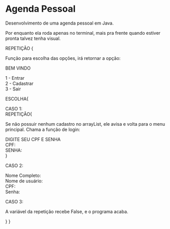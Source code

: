 # Agenda Pessoal
 Desenvolvimento de uma agenda pessoal em Java.
 
 Por enquanto ela roda apenas no terminal, mais pra frente quando estiver pronta talvez tenha visual.

REPETIÇÃO {
 
 Função para escolha das opções, irá retornar a opção:
 
 BEM VINDO
 
 1 - Entrar  
 2 - Cadastrar   
 3 - Sair
 
 ESCOLHA{
  
  CASO 1:      
   REPETIÇÂO{
   
   Se não possuir nenhum cadastro no arrayList, ele avisa e volta para o menu principal.
   Chama a função de login:
    
   DIGITE SEU CPF E SENHA    
   CPF:       
   SENHA:     
  }
 
 CASO 2:
 
  Nome Completo:     
  Nome de usuário:     
  CPF:     
  Senha:     
      
 CASO 3:
 
  A variável da repetição recebe False, e o programa acaba.

}
}
